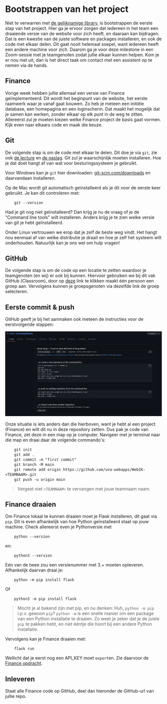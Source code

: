 # Bootstrappen van het project

Niet te verwarren met [de gelijknamige library](https://getbootstrap.com/), is bootstrappen de eerste stap van het project. Hier ga je ervoor zorgen dat iedereen in het team een draaiende versie van de website voor zich heeft, en daaraan kan bijdragen. Dat is een kwestie van de juiste software en packages installeren, en ook de code met elkaar delen. Dit gaat nooit helemaal soepel, want iedereen heeft een andere machine voor zich. Daarom ga je voor deze milestone in een Zoom-sessie met je teamgenoten zodat jullie elkaar kunnen helpen. Kom je er nou niet uit, dan is het direct taak om contact met een assistent op te nemen via de hands.


## Finance

Vorige week hebben jullie allemaal een versie van Finance geïmplementeerd. Dit wordt het beginpunt van de website, het eerste raamwerk waar je vanaf gaat bouwen. Zo heb je meteen een initiële database, een homepagina en een loginscherm. Dat maakt het mogelijk dat je samen kan werken, zonder elkaar op elk punt in de weg te zitten. Allereerst zul je moeten kiezen welke Finance project de basis gaat vormen. Kijk even naar elkaars code en maak die keuze.


## Git

De volgende stap is om de code met elkaar te delen. Dit doe je via `git`, zie ook [de lecture](/lectures/git) en [de naslag](/naslag/git). Git zul je waarschijnlijk moeten installeren. Hoe je dat doet hangt af van wat voor besturingssysteem je gebruikt.

Voor Windows kan je `git` hier downloaden: [git-scm.com/downloads](https://git-scm.com/downloads) en daarvandaan installeren.

Op de Mac wordt git automatisch geïnstalleerd als je dit voor de eerste keer gebruikt. Je kan dit controleren met:

        git --version

Had je git nog niet geïnstalleerd? Dan krijg je nu de vraag of je de "Command line tools" wilt installeren. Anders krijg je te zien welke versie van git je hebt geïnstalleerd.

Onder Linux vertrouwen we erop dat je zelf de beste weg vindt. Het hangt nou eenmaal af van welke distributie je draait en hoe je zelf het systeem wilt onderhouden. Natuurlijk kan je ons wel om hulp vragen!


## GitHub

De volgende stap is om de code op een locatie te zetten waardoor je teamgenoten (en wij) er ook bij kunnen. Hiervoor gebruiken we bij dit vak GitHub (Classroom), door op [deze](https://classroom.github.com/g/CLqDDtqT) link te klikken maakt één persoon een groep aan. Vervolgens kunnen je groepsgenoten via dezelfde link de groep selecteren.


## Eerste commit & push

GitHub geeft je bij het aanmaken ook meteen de instructies voor de eerstvolgende stappen:

![eerste push](firstpush.png)

Onze situatie is iets anders dan die hierboven, want je hebt al een project (Finance) en wilt dit nu in deze repository zetten. Dus pak je code van Finance, zet deze in een map op je computer. Navigeer met je terminal naar die map en draai daar de volgende commando's:

        git init
        git add .
        git commit -m "first commit"
        git branch -M main
        git remote add origin https://github.com/uva-webapps/WebIK-<TEAMNAAM>.git
        git push -u origin main

> Vergeet niet `<TEAMNAAM>` te vervangen met jouw teamnaam naam.


## Finance draaien

Om Finance lokaal te kunnen draaien moet je Flask installeren, dit gaat via `pip`. Dit is even afhankelijk van hoe Python geïnstalleerd staat op jouw machine. Check allereerst even je Pythonversie met

        python --version

en:

        python3 --version

Eén van de twee zou een versienummer met 3.+ moeten opleveren. Afhankelijk daarvan draai je:


        python -m pip install flask

Of

        python3 -m pip install flask

> Mocht je al bekend zijn met pip, en nu denken: Huh, `python -m pip` i.p.v. gewoon `pip`? `python -m` is een snelle manier om een package van een Python installatie te draaien. Zo weet je zeker dat je de juiste `pip` te pakken hebt, en niet ééntje die hoort bij een andere Python installatie.

Vervolgens kan je Finance draaien met:

        flask run

Wellicht dat je eerst nog een API_KEY moet `export`en. Zie daarvoor de [Finance opdracht](/problems/finance).


## Inleveren

Staat alle Finance code op GitHub, deel dan hieronder de GitHub-url van jullie repo.
